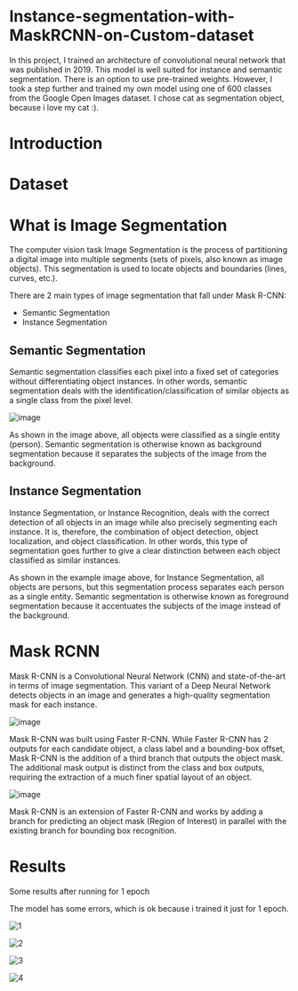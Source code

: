 # Instance-segmentation-with-MaskRCNN-on-Custom-dataset
In this project, I trained an architecture of convolutional neural network that was published in 2019. This model is well suited for instance and semantic segmentation. There is an option to use pre-trained weights. However, I took a step further and trained my own model using one of 600 classes from the Google Open Images dataset. I chose cat as segmentation object, because i love my cat :).

# Introduction

# Dataset
# What is Image Segmentation
The computer vision task Image Segmentation is the process of partitioning a digital image into multiple segments (sets of pixels, also known as image objects). This segmentation is used to locate objects and boundaries (lines, curves, etc.).

There are 2 main types of image segmentation that fall under Mask R-CNN:
<ul>
  <li>Semantic Segmentation</li>
  <li>Instance Segmentation</li>
</ul>

## Semantic Segmentation
Semantic segmentation classifies each pixel into a fixed set of categories without differentiating object instances. In other words, semantic segmentation deals with the identification/classification of similar objects as a single class from the pixel level.

![image](https://user-images.githubusercontent.com/55941654/139725568-3cdbccc5-ad0b-4d97-a77e-0afed6fbc093.png)

As shown in the image above, all objects were classified as a single entity (person). Semantic segmentation is otherwise known as background segmentation because it separates the subjects of the image from the background.

## Instance Segmentation
Instance Segmentation, or Instance Recognition, deals with the correct detection of all objects in an image while also precisely segmenting each instance. It is, therefore, the combination of object detection, object localization, and object classification. In other words, this type of segmentation goes further to give a clear distinction between each object classified as similar instances.

As shown in the example image above, for Instance Segmentation, all objects are persons, but this segmentation process separates each person as a single entity. Semantic segmentation is otherwise known as foreground segmentation because it accentuates the subjects of the image instead of the background.


# Mask RCNN
Mask R-CNN is a Convolutional Neural Network (CNN) and state-of-the-art in terms of image segmentation. This variant of a Deep Neural Network detects objects in an image and generates a high-quality segmentation mask for each instance.

![image](https://user-images.githubusercontent.com/55941654/139724945-bf7748e9-3d4a-4b7c-aa22-80c43e27daef.png)

Mask R-CNN was built using Faster R-CNN. While Faster R-CNN has 2 outputs for each candidate object, a class label and a bounding-box offset, Mask R-CNN is the addition of a third branch that outputs the object mask. The additional mask output is distinct from the class and box outputs, requiring the extraction of a much finer spatial layout of an object.

![image](https://user-images.githubusercontent.com/55941654/139726659-9c7ac678-da7f-4571-9bee-f90d576c5095.png)

Mask R-CNN is an extension of Faster R-CNN and works by adding a branch for predicting an object mask (Region of Interest) in parallel with the existing branch for bounding box recognition.


# Results
Some results after running for 1 epoch 

The model has some errors, which is ok because i trained it just for 1 epoch. 

![1](https://user-images.githubusercontent.com/55941654/139692582-d9fd1afa-5a14-45f3-b48d-979a44dd9d2f.jpg)

![2](https://user-images.githubusercontent.com/55941654/139692745-939dbdbf-f0ea-469a-86eb-9e9354d6d746.jpg)

![3](https://user-images.githubusercontent.com/55941654/139692760-4b95f9c5-fb79-4bb3-a09f-127039827c2d.jpg)

![4](https://user-images.githubusercontent.com/55941654/139692763-9942c441-fa35-4e28-b7f6-07048f8671ef.jpg)
